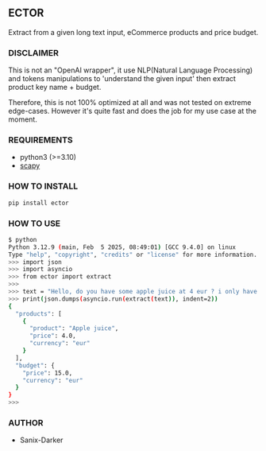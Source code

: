 ## ECTOR

Extract from a given long text input, eCommerce products and price budget.

### DISCLAIMER

This is not an "OpenAI wrapper", it use NLP(Natural Language Processing)
and tokens manipulations to 'understand the given input' then extract product
key name + budget.

Therefore, this is not 100% optimized at all and was not tested on extreme edge-cases.
However it's quite fast and does the job for my use case at the moment.

### REQUIREMENTS

- python3 (>=3.10)
- [scapy](https://pypi.org/project/spacy)

### HOW TO INSTALL

```bash
pip install ector
```

### HOW TO USE

```bash
$ python
Python 3.12.9 (main, Feb  5 2025, 08:49:01) [GCC 9.4.0] on linux
Type "help", "copyright", "credits" or "license" for more information.
>>> import json
>>> import asyncio
>>> from ector import extract
>>>
>>> text = "Hello, do you have some apple juice at 4 eur ? i only have 15 eur"
>>> print(json.dumps(asyncio.run(extract(text)), indent=2))
{
  "products": [
    {
      "product": "Apple juice",
      "price": 4.0,
      "currency": "eur"
    }
  ],
  "budget": {
    "price": 15.0,
    "currency": "eur"
  }
}
>>>
```

### AUTHOR

- Sanix-Darker
